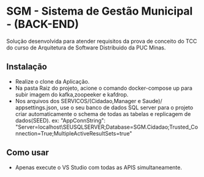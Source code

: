 # SGM - Sistema de Gestão Municipal - (BACK-END)
 Solução desenvolvida para atender requisitos da prova de conceito do TCC do curso de Arquitetura de Software Distribuido da PUC Minas.

## Instalação
* Realize o clone da Aplicação.
* Na pasta Raiz do projeto, acione o comando docker-compose up para subir imagem do kafka,zoopeeker e kafdrop.
* Nos arquivos dos SERVICOS/(Cidadao,Manager e Saude)/ appsettings.json, use o seu banco de dados SQL server para o projeto criar automaticamente o schema de todas as tabelas e replicagem de dados(SEED).
    ex: "AppConnString": "Server=localhost\\SEUSQLSERVER;Database=SGM.Cidadao;Trusted_Connection=True;MultipleActiveResultSets=true"

## Como usar
* Apenas execute o VS Studio com todas as APIS simultaneamente.
